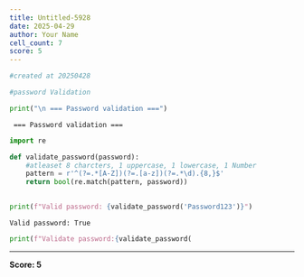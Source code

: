```yaml
---
title: Untitled-5928
date: 2025-04-29
author: Your Name
cell_count: 7
score: 5
---
```


```python
#created at 20250428
```


```python
#password Validation
```


```python
print("\n === Password validation ===")
```

    
     === Password validation ===



```python
import re
```


```python
def validate_password(password):
    #atleaset 8 charcters, 1 uppercase, 1 lowercase, 1 Number
    pattern = r'^(?=.*[A-Z])(?=.[a-z])(?=.*\d).{8,}$'
    return bool(re.match(pattern, password))
    
```


```python
print(f"Valid password: {validate_password('Password123')}")
```

    Valid password: True



```python
print(f"Validate password:{validate_password(
```


---
**Score: 5**